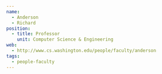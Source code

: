 ```yaml
---
name:
  - Anderson
  - Richard
position:
  - title: Professor
    unit: Computer Science & Engineering    
web: 
  - http://www.cs.washington.edu/people/faculty/anderson
tags:
  - people-faculty
---
```


